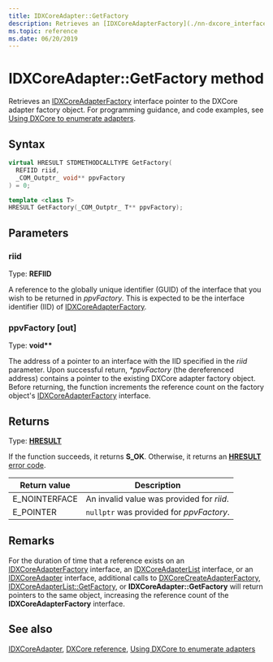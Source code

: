 ```yaml
---
title: IDXCoreAdapter::GetFactory
description: Retrieves an [IDXCoreAdapterFactory](./nn-dxcore_interface-idxcoreadapterfactory.md) interface pointer to the DXCore adapter factory object. | IDXCoreAdapter::GetFactory
ms.topic: reference
ms.date: 06/20/2019
---
```


# IDXCoreAdapter::GetFactory method

Retrieves an [IDXCoreAdapterFactory](./nn-dxcore_interface-idxcoreadapterfactory.md) interface pointer to the DXCore adapter factory object. For programming guidance, and code examples, see [Using DXCore to enumerate adapters](../dxcore-enum-adapters.md).

## Syntax

```cpp
virtual HRESULT STDMETHODCALLTYPE GetFactory(
  REFIID riid,
  _COM_Outptr_ void** ppvFactory
) = 0;

template <class T>
HRESULT GetFactory(_COM_Outptr_ T** ppvFactory);
```

## Parameters

### riid

Type: **REFIID**

A reference to the globally unique identifier (GUID) of the interface that you wish to be returned in *ppvFactory*. This is expected to be the interface identifier (IID) of [IDXCoreAdapterFactory](./nn-dxcore_interface-idxcoreadapterfactory.md).

### ppvFactory [out]

Type: **void\*\***

The address of a pointer to an interface with the IID specified in the *riid* parameter. Upon successful return, *\*ppvFactory* (the dereferenced address) contains a pointer to the existing DXCore adapter factory object. Before returning, the function increments the reference count on the factory object's [IDXCoreAdapterFactory](./nn-dxcore_interface-idxcoreadapterfactory.md) interface.

## Returns

Type: **[HRESULT](../../com/structure-of-com-error-codes.md)**

If the function succeeds, it returns **S_OK**. Otherwise, it returns an [**HRESULT**](../../com/structure-of-com-error-codes.md) [error code](../../com/com-error-codes-10.md).

|Return value|Description|
|-|-|
|E_NOINTERFACE|An invalid value was provided for *riid*.|
|E_POINTER|`nullptr` was provided for *ppvFactory*.|

## Remarks

For the duration of time that a reference exists on an [IDXCoreAdapterFactory](/windows/win32/dxcore/dxcore_interface/nn-dxcore_interface-idxcoreadapterfactory.md) interface, an [IDXCoreAdapterList](/windows/win32/dxcore/dxcore_interface/nn-dxcore_interface-idxcoreadapterlist.md) interface, or an [IDXCoreAdapter](windows/win32/dxcore/dxcore_interface/nn-dxcore_interface-idxcoreadapter) interface, additional calls to [DXCoreCreateAdapterFactory](/windows/win32/api/dxcore/nf-dxcore-dxcorecreateadapterfactory), [IDXCoreAdapterList::GetFactory](/windows/win32/dxcore/dxcore_interface/nf-dxcore_interface-idxcoreadapterfactory-createadapterlist), or **IDXCoreAdapter::GetFactory** will return pointers to the same object, increasing the reference count of the **IDXCoreAdapterFactory** interface.

## See also

[IDXCoreAdapter](./nn-dxcore_interface-idxcoreadapter.md), [DXCore reference](../dxcore-reference.md), [Using DXCore to enumerate adapters](../dxcore-enum-adapters.md)
